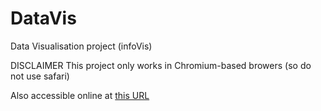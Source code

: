 # DataVis
Data Visualisation project (infoVis)

DISCLAIMER
This project only works in Chromium-based browers (so do not use safari)

Also accessible online at [this URL](https://luca3998.github.io/DataVis/)